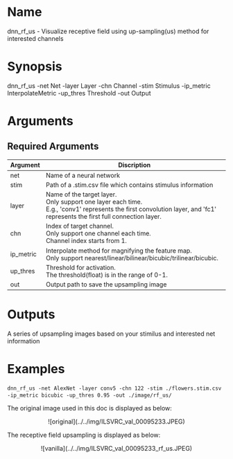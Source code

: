 # Name
dnn_rf_us - Visualize receptive field using up-sampling(us) method for interested channels

# Synopsis
dnn_rf_us -net Net -layer Layer -chn Channel -stim Stimulus -ip_metric InterpolateMetric -up_thres Threshold -out Output

# Arguments
## Required Arguments
|Argument|Discription|
|--------|-----------|
|net     |Name of a neural network|
|stim    |Path of a .stim.csv file which contains stimulus information|
|layer   |Name of the target layer.</br>Only support one layer each time.</br>E.g., 'conv1' represents the first convolution layer, and 'fc1' represents the first full connection layer.|
|chn     |Index of target channel.</br>Only support one channel each time.</br>Channel index starts from 1.|
|ip_metric     |Interpolate method for magnifying the feature map.</br>Only support nearest/linear/bilinear/bicubic/trilinear/bicubic.|
|up_thres    |Threshold for activation.</br>The threshold(float) is in the range of 0-1.|
|out     |Output path to save the upsampling image|

# Outputs
A series of upsampling images based on your stimilus and interested net information

# Examples
```
dnn_rf_us -net AlexNet -layer conv5 -chn 122 -stim ./flowers.stim.csv -ip_metric bicubic -up_thres 0.95 -out ./image/rf_us/
```
The original image used in this doc is displayed as below:
<center>![original](../../img/ILSVRC_val_00095233.JPEG)</center>

The receptive field upsampling is displayed as below:
<center>![vanilla](../../img/ILSVRC_val_00095233_rf_us.JPEG)</center>